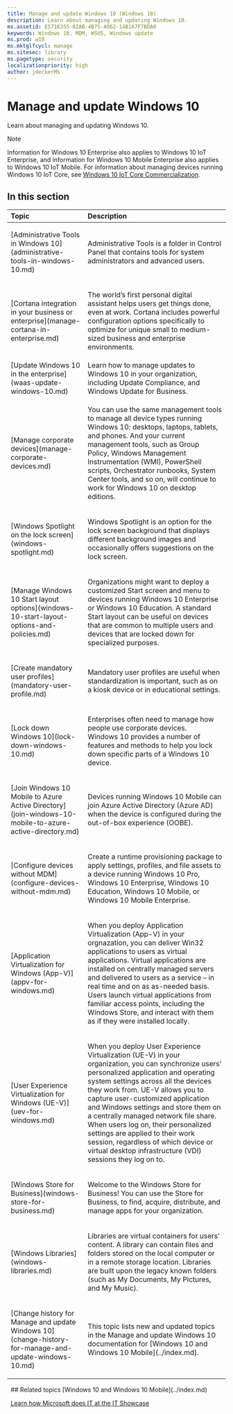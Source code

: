 ```yaml
---
title: Manage and update Windows 10 (Windows 10)
description: Learn about managing and updating Windows 10.
ms.assetid: E5716355-02AB-4B75-A962-14B1A7F7BDA0
keywords: Windows 10, MDM, WSUS, Windows update
ms.prod: w10
ms.mktglfcycl: manage
ms.sitesec: library
ms.pagetype: security
localizationpriority: high
author: jdeckerMS
---
```


# Manage and update Windows 10

Learn about managing and updating Windows 10.

>[!NOTE]
>Information for Windows 10 Enterprise also applies to Windows 10 IoT Enterprise, and information for Windows 10 Mobile Enterprise also applies to Windows 10 IoT Mobile. For information about managing devices running Windows 10 IoT Core, see [Windows 10 IoT Core Commercialization](https://www.windowsforiotdevices.com/).

## In this section

<table>
<thead>
<tr class="header">
<th align="left">Topic</th>
<th align="left">Description</th>
</tr>
</thead>
<tbody>
<tr class="even">
<td align="left"><p>[Administrative Tools in Windows 10](administrative-tools-in-windows-10.md)</p></td>
<td align="left"><p>Administrative Tools is a folder in Control Panel that contains tools for system administrators and advanced users.</p></td>
</tr>
<tr class="odd">
<td align="left"><p>[Cortana integration in your business or enterprise](manage-cortana-in-enterprise.md)</p></td>
<td align="left"><p>The world’s first personal digital assistant helps users get things done, even at work. Cortana includes powerful configuration options specifically to optimize for unique small to medium-sized business and enterprise environments.</p></td></tr>
<tr><td>[Update Windows 10 in the enterprise](waas-update-windows-10.md) </td><td>Learn how to manage updates to Windows 10 in your organization, including Update Compliance, and Windows Update for Business. </td></tr>
<tr><td align="left"><p>[Manage corporate devices](manage-corporate-devices.md)</p></td>
<td align="left"><p>You can use the same management tools to manage all device types running Windows 10: desktops, laptops, tablets, and phones. And your current management tools, such as Group Policy, Windows Management Instrumentation (WMI), PowerShell scripts, Orchestrator runbooks, System Center tools, and so on, will continue to work for Windows 10 on desktop editions.</p></td>
</tr>
<tr class="odd">
<td align="left"><p>[Windows Spotlight on the lock screen](windows-spotlight.md)</p></td>
<td align="left"><p>Windows Spotlight is an option for the lock screen background that displays different background images and occasionally offers suggestions on the lock screen.</p></td>
</tr>
<tr class="even">
<td align="left"><p>[Manage Windows 10 Start layout options](windows-10-start-layout-options-and-policies.md)</p></td>
<td align="left"><p>Organizations might want to deploy a customized Start screen and menu to devices running Windows 10 Enterprise or Windows 10 Education. A standard Start layout can be useful on devices that are common to multiple users and devices that are locked down for specialized purposes.</p></td>
</tr>
<tr><td><p>[Create mandatory user profiles](mandatory-user-profile.md)</p></td><td><p>Mandatory user profiles are useful when standardization is important, such as on a kiosk device or in educational settings.</p></td></tr>
<tr class="odd">
<td align="left"><p>[Lock down Windows 10](lock-down-windows-10.md)</p></td>
<td align="left"><p>Enterprises often need to manage how people use corporate devices. Windows 10 provides a number of features and methods to help you lock down specific parts of a Windows 10 device.</p></td>
</tr>
<tr class="even">
<td align="left"><p>[Join Windows 10 Mobile to Azure Active Directory](join-windows-10-mobile-to-azure-active-directory.md)</p></td>
<td align="left"><p>Devices running Windows 10 Mobile can join Azure Active Directory (Azure AD) when the device is configured during the out-of-box experience (OOBE).</p></td>
</tr>
<tr class="odd">
<td align="left"><p>[Configure devices without MDM](configure-devices-without-mdm.md)</p></td>
<td align="left"><p>Create a runtime provisioning package to apply settings, profiles, and file assets to a device running Windows 10 Pro, Windows 10 Enterprise, Windows 10 Education, Windows 10 Mobile, or Windows 10 Mobile Enterprise.</p></td>
</tr>
<tr class="even">
<td align="left"><p>[Application Virtualization for Windows (App-V)](appv-for-windows.md)</p></td>
<td align="left"><p>When you deploy Application Virtualization (App-V) in your orgnazation, you can deliver Win32 applications to users as virtual applications. Virtual applications are installed on centrally managed servers and delivered to users as a service – in real time and on as as-needed basis. Users launch virtual applications from familiar access points, including the Windows Store, and interact with them as if they were installed locally.</p></td>
</tr>
<tr class="odd">
<td align="left"><p>[User Experience Virtualization for Windows (UE-V)](uev-for-windows.md)</p></td>
<td align="left"><p>When you deploy User Experience Virtualization (UE-V) in your organization, you can synchronize users' personalized application and operating system settings across all the devices they work from. UE-V allows you to capture user-customized application and Windows settings and store them on a centrally managed network file share. When users log on, their personalized settings are applied to their work session, regardless of which device or virtual desktop infrastructure (VDI) sessions they log on to.</p></td>
</tr>
<tr class="even">
<td align="left"><p>[Windows Store for Business](windows-store-for-business.md)</p></td>
<td align="left"><p>Welcome to the Windows Store for Business! You can use the Store for Business, to find, acquire, distribute, and manage apps for your organization.</p></td>
</tr>
<tr class="even">
<td align="left"><p>[Windows Libraries](windows-libraries.md)</p></td>
<td align="left"><p>Libraries are virtual containers for users’ content. A library can contain files and folders stored on the local computer or in a remote storage location. Libraries are built upon the legacy known folders (such as My Documents, My Pictures, and My Music).</p></td>
</tr>
<tr class="odd">
<td align="left"><p>[Change history for Manage and update Windows 10](change-history-for-manage-and-update-windows-10.md)</p></td>
<td align="left"><p>This topic lists new and updated topics in the Manage and update Windows 10 documentation for [Windows 10 and Windows 10 Mobile](../index.md).</p></td>
</tr>
</tbody>
</table>
 
## Related topics
[Windows 10 and Windows 10 Mobile](../index.md)

 
[Learn how Microsoft does IT at the IT Showcase](https://www.microsoft.com/itshowcase)
